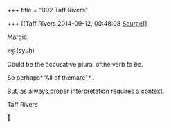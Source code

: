 +++
title = "002 Taff Rivers"

+++
[[Taff Rivers	2014-09-12, 00:48:08 [Source](https://groups.google.com/g/samskrita/c/dvhwtiBGHNk)]]



Margie,

  

 स्युः (syuḥ)

  

Could be the accusative plural ofthe verb *to be*.

  

So perhaps*"All of themare"* *.*

  

But, as always,proper interpretation requires a context.

  

 Taff Rivers  



